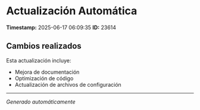 # Actualización Automática

**Timestamp:** 2025-06-17 06:09:35
**ID:** 23614

## Cambios realizados

Esta actualización incluye:
- Mejora de documentación
- Optimización de código
- Actualización de archivos de configuración

---
*Generado automáticamente*
